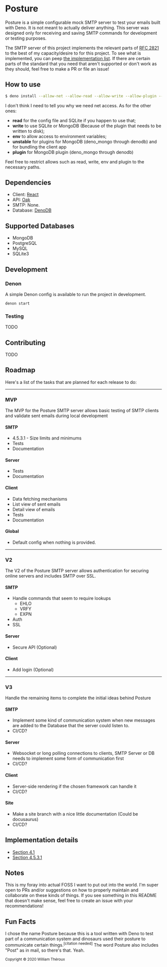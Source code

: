 # Posture
Posture is a simple configurable mock SMTP server to test your emails built with Deno. It is not meant to actually deliver anything. This server was designed only for receiving and saving SMTP commands for development or testing purposes. 

The SMTP server of this project implements the relevant parts of [RFC 2821](https://tools.ietf.org/html/rfc2821) to the best of my capacity/desire to for this project. To see what is implemented, you can peep [the implementation list](#implementation-details). If there are certain parts of the standard that you need that aren't supported or don't work as they should, feel free to make a PR or file an issue!

## How to use
```sh
$ deno install --allow-net --allow-read --allow-write --allow-plugin --unstable path/to/repo
```

I don't think I need to tell you why we need net access. As for the other ones:
- **read** for the config file and SQLite if you happen to use that;
- **write** to use SQLite or MongoDB (Because of the plugin that needs to be written to disk);
- **env** to allow access to environment variables;
- **unstable** for plugins for MongoDB (deno_mongo through denodb) and for bundling the client app
- **plugin** for MongoDB plugin (deno_mongo through denodb)

Feel free to restrict allows such as read, write, env and plugin to the necessary paths.

## Dependencies
- Client: [React](https://reactjs.org)
- API: [Oak](https://deno.land/x/oak)
- SMTP: None.
- Database: [DenoDB](https://deno.land/x/denodb)

## Supported Databases
- MongoDB
- PostgreSQL
- MySQL
- SQLite3

## Development
### Denon
A simple Denon config is available to run the project in development.
```bash
denon start
```

### Testing
TODO

## Contributing
TODO

## Roadmap
Here's a list of the tasks that are planned for each release to do:

---

### MVP
The MVP for the Posture SMTP server allows basic testing of SMTP clients and validate sent emails during local development

#### SMTP
- 4.5.3.1 - Size limits and minimums
- Tests
- Documentation

#### Server
- Tests
- Documentation

#### Client
- Data fetching mechanisms
- List view of sent emails
- Detail view of emails
- Tests
- Documentation

#### Global
- Default config when nothing is provided.

---

### V2
The V2 of the Posture SMTP server allows authentication for securing online servers and includes SMTP over SSL.

#### SMTP
- Handle commands that seem to require lookups
	- EHLO
	- VRFY
	- EXPN
- Auth
- SSL

#### Server
- Secure API (Optional)

#### Client 
- Add login (Optional)

---

### V3 
Handle the remaining items to complete the initial ideas behind Posture

#### SMTP
- Implement some kind of communication system when new messages are added to the Database that the server could listen to.
- CI/CD?

#### Server
- Websocket or long polling connections to clients, SMTP Server or DB needs to implement some form of communication first
- CI/CD?

#### Client
- Server-side rendering if the chosen framework can handle it
- CI/CD?

#### Site
- Make a site branch with a nice little documentation (Could be docusaurus)
- CI/CD?

## Implementation details
- [Section 4.1](https://tools.ietf.org/html/rfc2821#section-4.1)
- [Section 4.5.3.1](https://tools.ietf.org/html/rfc2821#section-4.5.3.1)

## Notes
This is my foray into actual FOSS I want to put out into the world. I'm super open to PRs and/or suggestions on how to properly maintain and collaborate on these kinds of things. If you see something in this README that doesn't make sense, feel free to create an issue with your recommendations!

## Fun Facts
I chose the name Posture because this is a tool written with Deno to test part of a communication system and dinosaurs used their posture to communicate certain things.<sup>[citation needed]</sup> The word Posture also includes "Post" as in mail, so there's that. Yeah.

<small>Copyright © 2020 William Théroux</small>

